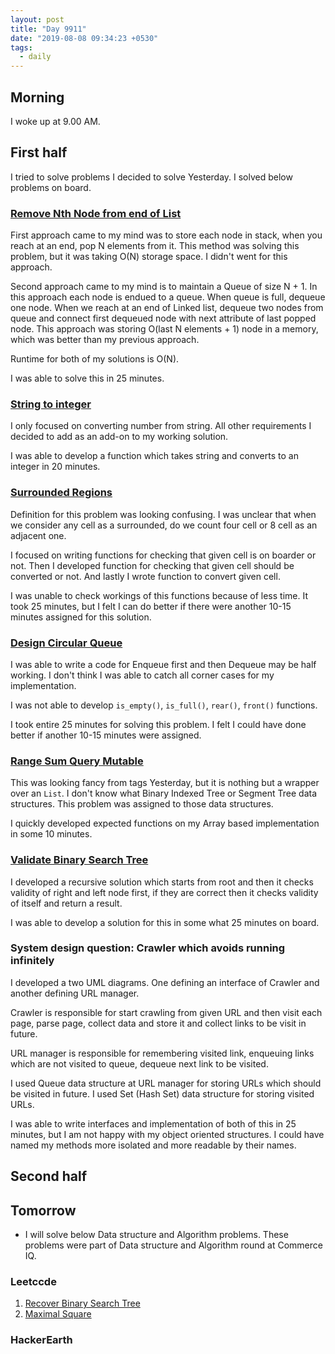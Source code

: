 ```yaml
---
layout: post
title: "Day 9911"
date: "2019-08-08 09:34:23 +0530"
tags:
  - daily
---
```


## Morning

I woke up at 9.00 AM.


## First half

I tried to solve problems I decided to solve Yesterday. I solved below problems
on board.

### [Remove Nth Node from end of List](https://leetcode.com/problems/remove-nth-node-from-end-of-list/)

First approach came to my mind was to store each node in stack, when you reach
at an end, pop N elements from it. This method was solving this problem, but it
was taking O(N) storage space. I didn't went for this approach.

Second approach came to my mind is to maintain a Queue of size N + 1. In this
approach each node is endued to a queue. When queue is full, dequeue one node.
When we reach at an end of Linked list, dequeue two nodes from queue and connect
first dequeued node with next attribute of last popped node. This approach was
storing O(last N elements + 1) node in a memory, which was better than my
previous approach.

Runtime for both of my solutions is O(N).

I was able to solve this in 25 minutes.


### [String to integer](https://leetcode.com/problems/string-to-integer-atoi/)

I only focused on converting number from string. All other requirements I
decided to add as an add-on to my working solution.

I was able to develop a function which takes string and converts to an integer
in 20 minutes.


### [Surrounded Regions](https://leetcode.com/problems/surrounded-regions/)

Definition for this problem was looking confusing. I was unclear that when we
consider any cell as a surrounded, do we count four cell or 8 cell as an
adjacent one.

I focused on writing functions for checking that given cell is on boarder or
not. Then I developed function for checking that given cell should be converted
or not. And lastly I wrote function to convert given cell.

I was unable to check workings of this functions because of less time. It took
25 minutes, but I felt I can do better if there were another 10-15 minutes
assigned for this solution.


### [Design Circular Queue](https://leetcode.com/problems/design-circular-queue/)

I was able to write a code for Enqueue first and then Dequeue may be half
working. I don't think I was able to catch all corner cases for my
implementation.

I was not able to develop `is_empty()`, `is_full()`, `rear()`, `front()`
functions.

I took entire 25 minutes for solving this problem. I felt I could have done
better if another 10-15 minutes were assigned.


### [Range Sum Query Mutable](https://leetcode.com/problems/range-sum-query-mutable/)

This was looking fancy from tags Yesterday, but it is nothing but a wrapper over
an `List`. I don't know what Binary Indexed Tree or Segment Tree data
structures. This problem was assigned to those data structures.

I quickly developed expected functions on my Array based implementation in some
10 minutes.


### [Validate Binary Search Tree](https://leetcode.com/problems/validate-binary-search-tree/)

I developed a recursive solution which starts from root and then it checks
validity of right and left node first, if they are correct then it checks
validity of itself and return a result.

I was able to develop a solution for this in some what 25 minutes on board.


### System design question: Crawler which avoids running infinitely

I developed a two UML diagrams. One defining an interface of Crawler and another
defining URL manager.

Crawler is responsible for start crawling from given URL and then visit each
page, parse page, collect data and store it and collect links to be visit in
future.

URL manager is responsible for remembering visited link, enqueuing links which
are not visited to queue, dequeue next link to be visited.

I used Queue data structure at URL manager for storing URLs which should be
visited in future. I used Set (Hash Set) data structure for storing visited
URLs.

I was able to write interfaces and implementation of both of this in 25 minutes,
but I am not happy with my object oriented structures. I could have named my
methods more isolated and more readable by their names.


## Second half

## Tomorrow

* I will solve below Data structure and Algorithm problems. These problems were
part of Data structure and Algorithm round at Commerce IQ.

### Leetccde

1. [Recover Binary Search Tree](https://leetcode.com/problems/recover-binary-search-tree/)
2. [Maximal Square](https://leetcode.com/problems/maximal-square/)

### HackerEarth
